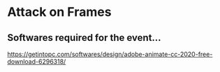 # Attack on Frames
## Softwares required for the event...
https://getintopc.com/softwares/design/adobe-animate-cc-2020-free-download-6296318/
